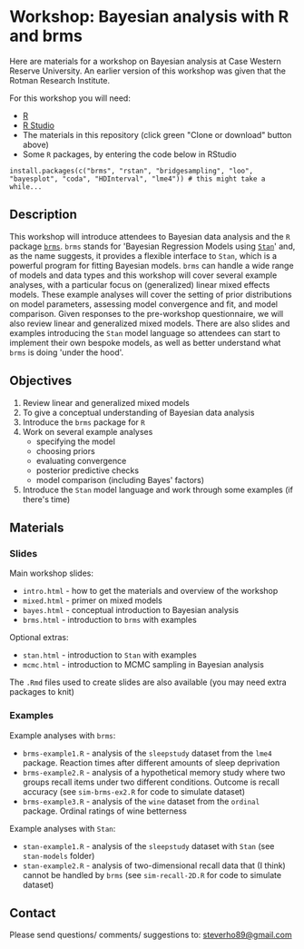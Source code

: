 
# Workshop: Bayesian analysis with R and brms

Here are materials for a workshop on Bayesian analysis at Case Western Reserve University. An earlier version of this workshop was given that the Rotman Research Institute.

For this workshop you will need:

- [R](https://www.r-project.org/)
- [R Studio](https://www.rstudio.com/)
- The materials in this repository (click green "Clone or download" button above)
- Some `R` packages, by entering the code below in RStudio

```
install.packages(c("brms", "rstan", "bridgesampling", "loo", "bayesplot", "coda", "HDInterval", "lme4")) # this might take a while...
```

## Description

This workshop will introduce attendees to Bayesian data analysis and the `R` package [`brms`](https://cran.r-project.org/web/packages/brms/index.html). `brms` stands for 'Bayesian Regression Models using [`Stan`](https://mc-stan.org/)' and, as the name suggests, it provides a flexible interface to `Stan`, which is a powerful program for fitting Bayesian models. `brms` can handle a wide range of models and data types and this workshop will cover several example analyses, with a particular focus on (generalized) linear mixed effects models. These example analyses will cover the setting of prior distributions on model parameters, assessing model convergence and fit, and model comparison. Given responses to the pre-workshop questionnaire, we will also review linear and generalized mixed models. There are also slides and examples introducing the `Stan` model language so attendees can start to implement their own bespoke models, as well as better understand what `brms` is doing 'under the hood'.

## Objectives

1. Review linear and generalized mixed models
2. To give a conceptual understanding of Bayesian data analysis
3. Introduce the `brms` package for `R`
4. Work on several example analyses
    - specifying the model
    - choosing priors
    - evaluating convergence
    - posterior predictive checks
    - model comparison (including Bayes' factors)
5. Introduce the `Stan` model language and work through some examples (if there's time)

## Materials

### Slides

Main workshop slides:

- `intro.html` - how to get the materials and overview of the workshop
- `mixed.html` - primer on mixed models
- `bayes.html` - conceptual introduction to Bayesian analysis
- `brms.html` - introduction to `brms` with examples

Optional extras:

- `stan.html` - introduction to `Stan` with examples
- `mcmc.html` - introduction to MCMC sampling in Bayesian analysis

The `.Rmd` files used to create slides are also available (you may need extra packages to knit)

### Examples

Example analyses with `brms`:

- `brms-example1.R` - analysis of the `sleepstudy` dataset from the `lme4` package. Reaction times after different amounts of sleep deprivation
- `brms-example2.R` - analysis of a hypothetical memory study where two groups recall items under two different conditions. Outcome is recall accuracy (see `sim-brms-ex2.R` for code to simulate dataset)
- `brms-example3.R` - analysis of the `wine` dataset from the `ordinal` package. Ordinal ratings of wine betterness

Example analyses with `Stan`:

- `stan-example1.R` - analysis of the `sleepstudy` dataset with `Stan` (see `stan-models` folder)
- `stan-example2.R` - analysis of two-dimensional recall data that (I think) cannot be handled by `brms` (see `sim-recall-2D.R` for code to simulate dataset)

<!--
## Prerequisites

This workshop assumes familiarity with:

- The `R` language
- Some probability distributions
- Linear mixed effects models (users of `lme4` will have a head start)
-->

## Contact

Please send questions/ comments/ suggestions to: steverho89@gmail.com
